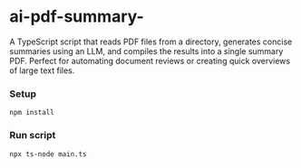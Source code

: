 # ai-pdf-summary-

A TypeScript script that reads PDF files from a directory, generates concise summaries using an LLM, and compiles the results into a single summary PDF. Perfect for automating document reviews or creating quick overviews of large text files.

### Setup

`npm install`

### Run script

`npx ts-node main.ts`
